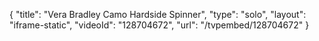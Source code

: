 {
    "title": "Vera Bradley Camo Hardside Spinner",
    "type": "solo",
    "layout": "iframe-static",
    "videoId": "128704672",
    "url": "\/tvpembed\/128704672"
}